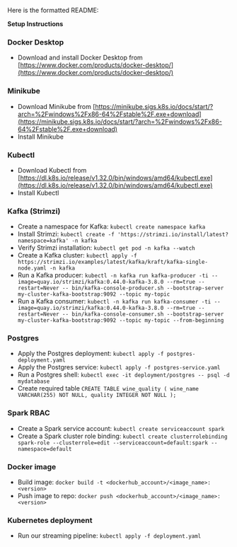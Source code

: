 Here is the formatted README:

**Setup Instructions**

### Docker Desktop

* Download and install Docker Desktop from [https://www.docker.com/products/docker-desktop/](https://www.docker.com/products/docker-desktop/)

### Minikube

* Download Minikube from [https://minikube.sigs.k8s.io/docs/start/?arch=%2Fwindows%2Fx86-64%2Fstable%2F.exe+download](https://minikube.sigs.k8s.io/docs/start/?arch=%2Fwindows%2Fx86-64%2Fstable%2F.exe+download)
* Install Minikube

### Kubectl

* Download Kubectl from [https://dl.k8s.io/release/v1.32.0/bin/windows/amd64/kubectl.exe](https://dl.k8s.io/release/v1.32.0/bin/windows/amd64/kubectl.exe)
* Install Kubectl

### Kafka (Strimzi)

* Create a namespace for Kafka: `kubectl create namespace kafka`
* Install Strimzi: `kubectl create -f 'https://strimzi.io/install/latest?namespace=kafka' -n kafka`
* Verify Strimzi installation: `kubectl get pod -n kafka --watch`
* Create a Kafka cluster: `kubectl apply -f https://strimzi.io/examples/latest/kafka/kraft/kafka-single-node.yaml -n kafka`
* Run a Kafka producer: `kubectl -n kafka run kafka-producer -ti --image=quay.io/strimzi/kafka:0.44.0-kafka-3.8.0 --rm=true --restart=Never -- bin/kafka-console-producer.sh --bootstrap-server my-cluster-kafka-bootstrap:9092 --topic my-topic`
* Run a Kafka consumer: `kubectl -n kafka run kafka-consumer -ti --image=quay.io/strimzi/kafka:0.44.0-kafka-3.8.0 --rm=true --restart=Never -- bin/kafka-console-consumer.sh --bootstrap-server my-cluster-kafka-bootstrap:9092 --topic my-topic --from-beginning`

### Postgres

* Apply the Postgres deployment: `kubectl apply -f postgres-deployment.yaml`
* Apply the Postgres service: `kubectl apply -f postgres-service.yaml`
* Run a Postgres shell: `kubectl exec -it deployment/postgres -- psql -d mydatabase`
* Create required table `CREATE TABLE wine_quality ( wine_name VARCHAR(255) NOT NULL, quality INTEGER NOT NULL );`

### Spark RBAC

* Create a Spark service account: `kubectl create serviceaccount spark`
* Create a Spark cluster role binding: `kubectl create clusterrolebinding spark-role --clusterrole=edit --serviceaccount=default:spark --namespace=default`


### Docker image
* Build image: `docker build -t <dockerhub_account>/<image_name>:<version>`
* Push image to repo: `docker push <dockerhub_account>/<image_name>:<version>`

### Kubernetes deployment
* Run our streaming pipeline: `kubectl apply -f deployment.yaml`